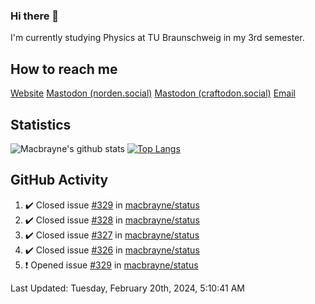 ### Hi there 👋
I'm currently studying Physics at TU Braunschweig in my 3rd semester.

## How to reach me
[Website](https://florentin-schleuss.de)
<a rel="me" href="https://norden.social/@florentin">Mastodon (norden.social)</a>
<a rel="me" href="https://craftodon.social/@frodolon">Mastodon (craftodon.social)</a>
[Email](mailto:hello@macbrayne.de)

## Statistics
![Macbrayne's github stats](https://github-readme-stats.vercel.app/api?username=macbrayne&count_private=true&show_icons=true&hide_rank=true&custom_title=macbrayne's%20GitHub%20Stats)
[![Top Langs](https://github-readme-stats.vercel.app/api/top-langs/?username=macbrayne&exclude_repo=liftron&layout=compact)](https://github.com/anuraghazra/github-readme-stats)
## GitHub Activity

<!--RECENT_ACTIVITY:start-->
1. ✔️ Closed issue [#329](https://github.com/macbrayne/status/issues/329) in [macbrayne/status](https://github.com/macbrayne/status)
2. ✔️ Closed issue [#328](https://github.com/macbrayne/status/issues/328) in [macbrayne/status](https://github.com/macbrayne/status)
3. ✔️ Closed issue [#327](https://github.com/macbrayne/status/issues/327) in [macbrayne/status](https://github.com/macbrayne/status)
4. ✔️ Closed issue [#326](https://github.com/macbrayne/status/issues/326) in [macbrayne/status](https://github.com/macbrayne/status)
5. ❗️ Opened issue [#329](https://github.com/macbrayne/status/issues/329) in [macbrayne/status](https://github.com/macbrayne/status)
<!--RECENT_ACTIVITY:end-->

<!--RECENT_ACTIVITY:last_update-->
Last Updated: Tuesday, February 20th, 2024, 5:10:41 AM
<!--RECENT_ACTIVITY:last_update_end-->


<!--
**macbrayne/macbrayne** is a ✨ _special_ ✨ repository because its `README.md` (this file) appears on your GitHub profile.

Here are some ideas to get you started:

- 🔭 I’m currently working on ...
- 🌱 I’m currently learning ...
- 👯 I’m looking to collaborate on ...
- 🤔 I’m looking for help with ...
- 💬 Ask me about ...
- 📫 How to reach me: ...
- 😄 Pronouns: ...
- ⚡ Fun fact: ...
-->

